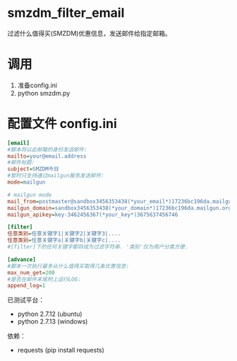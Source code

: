 # smzdm_filter_email
过滤什么值得买(SMZDM)优惠信息，发送邮件给指定邮箱。

# 调用
1. 准备config.ini
2. python smzdm.py

# 配置文件 config.ini
``` ini
[email]
#脚本将以此邮箱的身份发送邮件:
mailto=your@email.address 
#邮件标题:
subject=SMZDM今日
#暂时只支持通过mailgun服务发送邮件:
mode=mailgun

# mailgun mode
mail_from=postmaster@sandbox3456353438(*your_email*)17236bc196da.mailgun.org
mailgun_domain=sandbox3456353438(*your_domain*)17236bc196da.mailgun.org
mailgun_apikey=key-3462456367(*your_key*)3675637456746

[filter]
任意类别=任意关键字1|关键字2|关键字3|....
任意类别=任意关键字a|关键字b|关键字c|....
#[filter]下的任何关键字都将成为过滤字符串. '类别'仅为用户分类方便.

[advance]
#脚本一次执行最多从什么值得买取得几条优惠信息:
max_num_get=200
#是否在邮件末尾附上运行LOG:
append_log=1

```

已测试平台：
* python 2.7.12 (ubuntu)
* python 2.7.13 (windows)

依赖：
* requests (pip install requests)